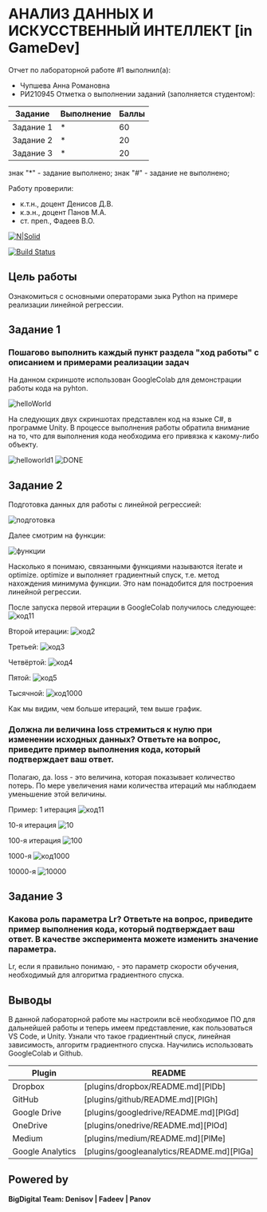 # АНАЛИЗ ДАННЫХ И ИСКУССТВЕННЫЙ ИНТЕЛЛЕКТ [in GameDev]
Отчет по лабораторной работе #1 выполнил(а):
- Чупшева Анна Романовна
- РИ210945
Отметка о выполнении заданий (заполняется студентом):

| Задание | Выполнение | Баллы |
| ------ | ------ | ------ |
| Задание 1 | * | 60 |
| Задание 2 | * | 20 |
| Задание 3 | * | 20 |

знак "*" - задание выполнено; знак "#" - задание не выполнено;

Работу проверили:
- к.т.н., доцент Денисов Д.В.
- к.э.н., доцент Панов М.А.
- ст. преп., Фадеев В.О.

[![N|Solid](https://cldup.com/dTxpPi9lDf.thumb.png)](https://nodesource.com/products/nsolid)

[![Build Status](https://travis-ci.org/joemccann/dillinger.svg?branch=master)](https://travis-ci.org/joemccann/dillinger)



## Цель работы
Ознакомиться с основными операторами зыка Python на примере реализации линейной регрессии.

## Задание 1
### Пошагово выполнить каждый пункт раздела "ход работы" с описанием и примерами реализации задач
На данном скриншоте использован GoogleColab для демонстрации работы кода на  pyhton.

![helloWorld](https://user-images.githubusercontent.com/103886479/192082146-32e09368-f568-444a-9722-ce98476ea996.jpg)

На следующих двух скриншотах представлен код на языке C#, в программе Unity. В процессе выполнения работы обратила внимание на то, что для выполнения кода необходима его привязка к какому-либо объекту.

![helloworld1](https://user-images.githubusercontent.com/103886479/192082931-94c2c772-1f14-43ea-b740-d4c9b55c38ee.jpg)
![DONE](https://user-images.githubusercontent.com/103886479/192082941-83502152-8052-4ce7-b918-275ea4ade4ae.jpg)

## Задание 2
Подготовка данных для работы с линейной регрессией:

![подготовка](https://user-images.githubusercontent.com/103886479/192092265-952fbf33-f5b0-417d-81b2-8eab763d0245.jpg)


Далее смотрим на функции:

![функции](https://user-images.githubusercontent.com/103886479/192092316-e3934b65-e292-4ac8-8f9f-09012910d14c.jpg)

   
   Насколько я понимаю, связанными функциями называются iterate и optimize. optimize и выполняет градиентный спуск, т.е. метод нахождения минимума функции. Это нам понадобится для построения линейной регрессии.
   
   
После запуска первой итерации в GoogleColab получилось следующее:
![код11](https://user-images.githubusercontent.com/103886479/192091115-14e1e329-bf0e-433d-b65c-701274efb3ae.jpg)

Второй итерации:
![код2](https://user-images.githubusercontent.com/103886479/192090736-f63f7562-25c2-4d48-9bc5-7f04f4ebe418.jpg)

Третьей:
![код3](https://user-images.githubusercontent.com/103886479/192090824-06a29e31-4b97-4a1c-9a39-913d54e9f7b0.jpg)

Четвёртой:
![код4](https://user-images.githubusercontent.com/103886479/192090920-8990a2dd-18aa-4615-8a3e-f6e20e9b572a.jpg)

Пятой:
![код5](https://user-images.githubusercontent.com/103886479/192090958-da529913-9295-4915-b05f-ceab3f35b4de.jpg)

Тысячной:
![код1000](https://user-images.githubusercontent.com/103886479/192091219-6a2ce8d0-6d30-4c87-8c71-52a5326128b8.jpg)

Как мы видим, чем больше итераций, тем выше график.

### Должна ли величина loss стремиться к нулю при изменении исходных данных? Ответьте на вопрос, приведите пример выполнения кода, который подтверждает ваш ответ.

Полагаю, да. loss - это величина, которая показывает количество потерь. По мере увеличения нами количества итераций мы наблюдаем уменьшение этой величины.

Пример: 
1 итерация
![код11](https://user-images.githubusercontent.com/103886479/192091115-14e1e329-bf0e-433d-b65c-701274efb3ae.jpg)

10-я итерация
![10](https://user-images.githubusercontent.com/103886479/192091791-bb13b7d8-db2f-4fff-85c4-1a4e72deed32.jpg)

100-я итерация
![100](https://user-images.githubusercontent.com/103886479/192091680-8751f16f-1acc-40d7-a5f8-4b8dc97a727b.jpg)

1000-я
![код1000](https://user-images.githubusercontent.com/103886479/192091219-6a2ce8d0-6d30-4c87-8c71-52a5326128b8.jpg)

10000-я
![10000](https://user-images.githubusercontent.com/103886479/192091837-aa53f09d-2bcc-421b-a237-7a3cd871162a.jpg)


## Задание 3
### Какова роль параметра Lr? Ответьте на вопрос, приведите пример выполнения кода, который подтверждает ваш ответ. В качестве эксперимента можете изменить значение параметра.
Lr, если я правильно понимаю, - это параметр скорости обучения, необходимый для алгоритма градиентного спуска. 


## Выводы

В данной лабораторной работе мы настроили всё необходимое ПО для дальнейшей работы и теперь имеем представление, как пользоваться VS Code, и Unity. Узнали что такое градиентный спуск, линейная зависимость, алгоритм градиентного спуска. Научились использовать GoogleColab и Github. 

| Plugin | README |
| ------ | ------ |
| Dropbox | [plugins/dropbox/README.md][PlDb] |
| GitHub | [plugins/github/README.md][PlGh] |
| Google Drive | [plugins/googledrive/README.md][PlGd] |
| OneDrive | [plugins/onedrive/README.md][PlOd] |
| Medium | [plugins/medium/README.md][PlMe] |
| Google Analytics | [plugins/googleanalytics/README.md][PlGa] |

## Powered by

**BigDigital Team: Denisov | Fadeev | Panov**
